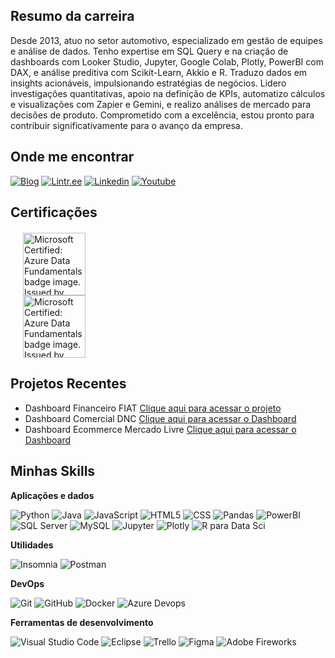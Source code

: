 ## Resumo da carreira

Desde 2013, atuo no setor automotivo, especializado em gestão de equipes e análise de dados. Tenho expertise em SQL Query e na criação de dashboards com Looker Studio, Jupyter, Google Colab, Plotly, PowerBI com DAX, e análise preditiva com Scikit-Learn, Akkio e R. Traduzo dados em insights acionáveis, impulsionando estratégias de negócios. Lidero investigações quantitativas, apoio na definição de KPIs, automatizo cálculos e visualizações com Zapier e Gemini, e realizo análises de mercado para decisões de produto. Comprometido com a excelência, estou pronto para contribuir significativamente para o avanço da empresa.

## Onde me encontrar

[![Blog](https://img.shields.io/badge/-Blog-blue?style=flat-square&logo=wordpress&logoColor=white&link=https://www.fabiocerqueira.com/blog)](https://www.fabiocerqueira.com/blog)
[![Lintr.ee](https://img.shields.io/badge/-Linktr.ee-green?style=flat-square&logo=linktree&logoColor=white&link=https://linktr.ee/fabiocerqueira)](https://linktr.ee/fabiocerqueira)
[![Linkedin](https://img.shields.io/badge/-Fabio%20Cerqueira-blue?style=flat-square&logo=Linkedin&logoColor=white&link=https://www.linkedin.com/in/fabitocerqueira)](https://www.linkedin.com/in/fabitocerqueira)
[![Youtube](https://img.shields.io/badge/-Fabio%20Cerqueira-red?style=flat-square&logo=youtube&logoColor=white&link=https://www.youtube.com/channel/UCATUp3-cRGUqEqbv2G2r_tQ)](https://www.youtube.com/channel/UCATUp3-cRGUqEqbv2G2r_tQ)

## Certificações
 <div style="display: grid; grid-template-columns: repeat(4, 1fr); gap: 20px; justify-items: center; margin: 20px;">
  <div>
    <div class="cr-badges-full-badge row">
      <div class="col-12 col-md-4 cr-badges-full-badge__sidebar">
      <img class="cr-badges-full-badge__img" src="https://images.credly.com/size/340x340/images/70eb1e3f-d4de-4377-a062-b20fb29594ea/azure-data-fundamentals-600x600.png" alt="Microsoft Certified: Azure Data Fundamentals badge image. Issued by Microsoft" width="100" height="100">
              <img class="cr-badges-full-badge__img" src="https://images.credly.com/size/340x340/images/be8fcaeb-c769-4858-b567-ffaaa73ce8cf/image.png" alt="Microsoft Certified: Azure Data Fundamentals badge image. Issued by Microsoft" width="100" height="100">
      </div> 
    </div>
  </div>
</div>

## Projetos Recentes

- Dashboard Financeiro FIAT [Clique aqui para acessar o projeto](https://github.com/FabioCerqueiraGit/AnaliseDadosPowerBI)
- Dashboard Comercial DNC [Clique aqui para acessar o Dashboard](https://app.powerbi.com/view?r=eyJrIjoiM2Q1NzkxMzAtMjdiZC00NDAyLTgzMDktNGE5N2M2MzYyZTNhIiwidCI6ImNjMTM1YTdlLTZhZmMtNDA5Mi04MzEzLTgwNmI2NjkwODkyNiJ9)
- Dashboard Ecommerce Mercado Livre [Clique aqui para acessar o Dashboard](https://app.powerbi.com/view?r=eyJrIjoiMWRjNTY0NDMtZmJmMi00MDdkLWI5ODYtMDU5ZTRmNGI2Yjk1IiwidCI6ImNjMTM1YTdlLTZhZmMtNDA5Mi04MzEzLTgwNmI2NjkwODkyNiJ9)


## Minhas Skills

**Aplicações e dados**

![Python](https://img.shields.io/badge/-Python-333333?style=flat&logo=python&logoColor=1572B6)
![Java](https://img.shields.io/badge/-Java-333333?style=flat&logo=Java&logoColor=007396)
![JavaScript](https://img.shields.io/badge/-JavaScript-333333?style=flat&logo=javascript)
![HTML5](https://img.shields.io/badge/-HTML5-333333?style=flat&logo=HTML5)
![CSS](https://img.shields.io/badge/-CSS-333333?style=flat&logo=CSS3&logoColor=1572B6)
![Pandas](https://img.shields.io/badge/-Pandas-333333?style=flat&logo=pandas&logoColor=1572B6)
![PowerBI](https://img.shields.io/badge/-PowerBI-333333?style=flat&logo=powerbi&logoColor=1572B6)
![SQL Server](https://img.shields.io/badge/-SQL%20Server-333333?style=flat&logo=microsoft&logoColor=1572B6)
![MySQL](https://img.shields.io/badge/-MySQL-333333?style=flat&logo=mysql)
![Jupyter](https://img.shields.io/badge/-Jupyter-333333?style=flat&logo=Jupyter&logoColor=1572B6)
![Plotly](https://img.shields.io/badge/-Plotly-333333?style=flat&logo=Plotly&logoColor=1572B6)
![R para Data Sci](https://img.shields.io/badge/-R%20Data%20Sci-333333?style=flat&logo=r&logoColor=1572B6)

**Utilidades**

![Insomnia](https://img.shields.io/badge/-Insomnia-333333?style=flat&logo=insomnia)
![Postman](https://img.shields.io/badge/-Postman-333333?style=flat&logo=postman)

**DevOps**

![Git](https://img.shields.io/badge/-Git-333333?style=flat&logo=git)
![GitHub](https://img.shields.io/badge/-GitHub-333333?style=flat&logo=github)
![Docker](https://img.shields.io/badge/-Docker-333333?style=flat&logo=docker)
![Azure Devops](https://img.shields.io/badge/-Azure%20Devops-333333?style=flat&logo=microsoft)

**Ferramentas de desenvolvimento**

![Visual Studio Code](https://img.shields.io/badge/-Visual%20Studio%20Code-333333?style=flat&logo=visual-studio-code&logoColor=007ACC)
![Eclipse](https://img.shields.io/badge/-Eclipse-333333?style=flat&logo=eclipse-ide&logoColor=2C2255)
![Trello](https://img.shields.io/badge/-Trello-333333?style=flat&logo=trello&logoColor=007ACC)
![Figma](https://img.shields.io/badge/-Figma-333333?style=flat&logo=figma&logoColor=007ACC)
![Adobe Fireworks](https://img.shields.io/badge/-Adobe%20FireWorks-333333?style=flat&logo=adobe-xd&logoColor=007ACC)

